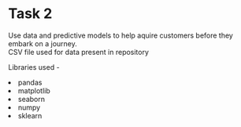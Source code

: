 # Task 2
Use data and predictive models to help aquire customers before they embark on a journey.<br>
CSV file used for data present in repository<br>

Libraries used - 
<li> pandas
<li> matplotlib
<li> seaborn
<li> numpy
<li> sklearn